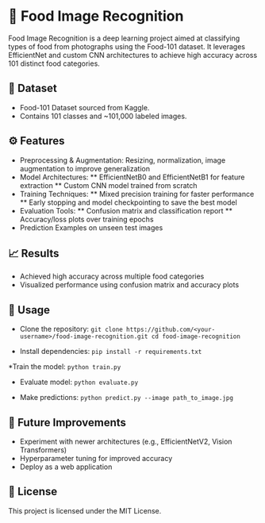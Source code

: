# 🍲 Food Image Recognition

Food Image Recognition is a deep learning project aimed at classifying types of food from photographs using the Food-101 dataset. It leverages EfficientNet and custom CNN architectures to achieve high accuracy across 101 distinct food categories.

## 📂 Dataset
* Food-101 Dataset sourced from Kaggle.
* Contains 101 classes and ~101,000 labeled images.

## ⚙️ Features
* Preprocessing & Augmentation: Resizing, normalization, image augmentation to improve generalization
* Model Architectures:
** EfficientNetB0 and EfficientNetB1 for feature extraction
** Custom CNN model trained from scratch
* Training Techniques:
** Mixed precision training for faster performance
** Early stopping and model checkpointing to save the best model
* Evaluation Tools:
** Confusion matrix and classification report
** Accuracy/loss plots over training epochs
* Prediction Examples on unseen test images

## 📈 Results
* Achieved high accuracy across multiple food categories
* Visualized performance using confusion matrix and accuracy plots

## 🚀 Usage

* Clone the repository:
`git clone https://github.com/<your-username>/food-image-recognition.git
cd food-image-recognition`

* Install dependencies:
`pip install -r requirements.txt`

*Train the model:
`python train.py`

* Evaluate model:
`python evaluate.py`

* Make predictions:
`python predict.py --image path_to_image.jpg`

## 📌 Future Improvements
* Experiment with newer architectures (e.g., EfficientNetV2, Vision Transformers)
* Hyperparameter tuning for improved accuracy
* Deploy as a web application

## 📜 License
This project is licensed under the MIT License.
